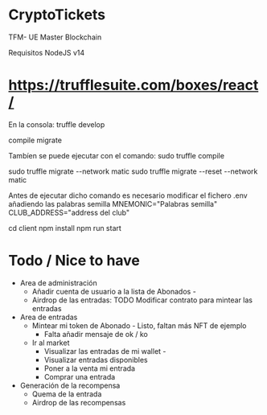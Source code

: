 # CryptoTickets

TFM- UE Master Blockchain

Requisitos NodeJS v14

# https://trufflesuite.com/boxes/react/

En la consola:
truffle develop

compile
migrate

Tambíen se puede ejecutar con el comando:
sudo truffle compile

sudo truffle migrate --network matic
sudo truffle migrate --reset --network matic

Antes de ejecutar dicho comando es necesario modificar el fichero .env añadiendo las palabras semilla
MNEMONIC="Palabras semilla"
CLUB_ADDRESS="address del club"

cd client
npm install
npm run start

# Todo / Nice to have

- Area de administración
  - Añadir cuenta de usuario a la lista de Abonados -
  - Airdrop de las entradas: TODO Modificar contrato para mintear las entradas
- Area de entradas
  - Mintear mi token de Abonado - Listo, faltan más NFT de ejemplo
    - Falta añadir mensaje de ok / ko
  - Ir al market
    - Visualizar las entradas de mi wallet -
    - Visualizar entradas disponibles
    - Poner a la venta mi entrada
    - Comprar una entrada
- Generación de la recompensa
  - Quema de la entrada
  - Airdrop de las recompensas
